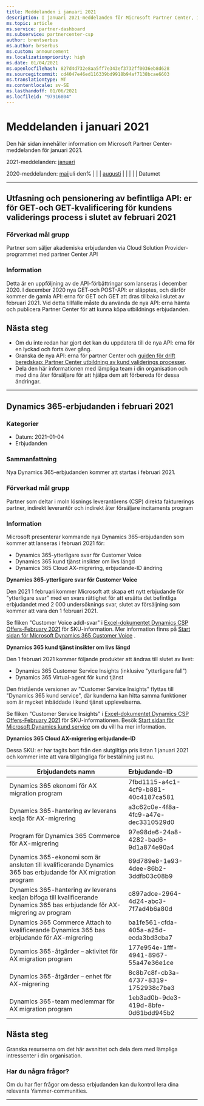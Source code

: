 ```yaml
---
title: Meddelanden i januari 2021
description: I januari 2021-meddelanden för Microsoft Partner Center, inklusive nya funktioner, kampanjer, erbjudanden, marknader eller ändringar av befintliga erbjudanden.
ms.topic: article
ms.service: partner-dashboard
ms.subservice: partnercenter-csp
author: brentserbus
ms.author: brserbus
ms.custom: announcement
ms.localizationpriority: high
ms.date: 01/04/2021
ms.openlocfilehash: 827d4d732e8aa5ff7e343ef3732ff0036eb8d628
ms.sourcegitcommit: cd4047e46ed116339bd9918b94af7138bcae6603
ms.translationtype: MT
ms.contentlocale: sv-SE
ms.lasthandoff: 01/06/2021
ms.locfileid: "97916804"
---
```

# <a name="january-2021-announcements"></a>Meddelanden i januari 2021

Den här sidan innehåller information om Microsoft Partner Center-meddelanden för januari 2021.

2021-meddelanden: [januari](2021-january.md)

2020-meddelanden: [maj](2020-may.md)juli den%  |  [](2020-june.md)  |  [](2020-july.md)  |  [augusti](2020-august.md)  |  [](2020-september.md)  |  [](2020-October.md)  |  [](2020-november.md)  |  [](2020-december.md) | Datumet

________________
## <a name="deprecation-and-retirement-of-existing-get-and-put-qualification-apis-for-the-education-customer-validation-process-by-the-end-of-february-2021"></a><a name="2"></a>Utfasning och pensionering av befintliga API: er för GET-och GET-kvalificering för kundens validerings process i slutet av februari 2021

### <a name="impacted-audience"></a>Förverkad mål grupp

Partner som säljer akademiska erbjudanden via Cloud Solution Provider-programmet med partner Center API

### <a name="details"></a>Information 

Detta är en uppföljning av de API-förbättringar som lanseras i december 2020. I december 2020 nya GET-och POST-API: er släpptes, och därför kommer de gamla API: erna för GET och GET att dras tillbaka i slutet av februari 2021. Vid detta tillfälle måste du använda de nya API: erna hämta och publicera Partner Center för att kunna köpa utbildnings erbjudanden. 

## <a name="next-steps"></a>Nästa steg

- Om du inte redan har gjort det kan du uppdatera till de nya API: erna för en lyckad och forts över gång.
- Granska de nya API: erna för partner Center och [guiden för drift beredskap: Partner Center utbildning av kund validerings processer](https://partner.microsoft.com/resources/collection/partner-center-edu-validation-enhancements#/).
- Dela den här informationen med lämpliga team i din organisation och med dina åter försäljare för att hjälpa dem att förbereda för dessa ändringar.

_____________

## <a name="dynamics-365-offers-for-february-2021"></a><a name="1"></a>Dynamics 365-erbjudanden i februari 2021

### <a name="categories"></a>Kategorier

- Datum: 2021-01-04
- Erbjudanden

### <a name="summary"></a>Sammanfattning

Nya Dynamics 365-erbjudanden kommer att startas i februari 2021.

### <a name="impacted-audience"></a>Förverkad mål grupp

Partner som deltar i moln lösnings leverantörens (CSP) direkta fakturerings partner, indirekt leverantör och indirekt åter försäljare incitaments program

### <a name="details"></a>Information

Microsoft presenterar kommande nya Dynamics 365-erbjudanden som kommer att lanseras i februari 2021 för:

- Dynamics 365-ytterligare svar för Customer Voice
- Dynamics 365 kund tjänst insikter om livs längd
- Dynamics 365 Cloud AX-migrering, erbjudande-ID ändring

**Dynamics 365-ytterligare svar för Customer Voice**

Den 2021 1 februari kommer Microsoft att skapa ett nytt erbjudande för "ytterligare svar" med en svars rättighet för att ersätta det befintliga erbjudandet med 2 000 undersöknings svar, slutet av försäljning som kommer att vara den 1 februari 2021.

Se fliken "Customer Voice addl-svar" i [Excel-dokumentet Dynamics CSP Offers-February 2021](https://partner.microsoft.com/resources/detail/dynamics-csp-offers-february-2021-xls) för SKU-information. Mer information finns på [Start sidan för Microsoft Dynamics 365 Customer Voice](https://dynamics.microsoft.com/en-us/customer-voice/overview/) .

**Dynamics 365 kund tjänst insikter om livs längd**

Den 1 februari 2021 kommer följande produkter att ändras till slutet av livet:

- Dynamics 365 Customer Service Insights (inklusive "ytterligare fall")
- Dynamics 365 Virtual-agent för kund tjänst

Den fristående versionen av "Customer Service Insights" flyttas till "Dynamics 365 kund service", där kunderna kan hitta samma funktioner som är mycket inbäddade i kund tjänst upplevelserna.  

Se fliken "Customer Service Insights" i [Excel-dokumentet Dynamics CSP Offers-February 2021](https://partner.microsoft.com/resources/detail/dynamics-csp-offers-february-2021-xls) för SKU-informationen. Besök [Start sidan för Microsoft Dynamics kund service](https://dynamics.microsoft.com/customer-service/overview/) om du vill ha mer information.

**Dynamics 365 Cloud AX-migrering erbjudande-ID**

Dessa SKU: er har tagits bort från den slutgiltiga pris listan 1 januari 2021 och kommer inte att vara tillgängliga för beställning just nu. 

   |**Erbjudandets namn**|**Erbjudande-ID**|
   |-------------------|:------|
   |Dynamics 365 ekonomi för AX migration program|7fbd1115-a4c1-4cf9-b881-40c4187ca581|
   |Dynamics 365-hantering av leverans kedja för AX-migrering|a3c62c0e-4f8a-4fc9-a47e-dec3310529d0|
   |Program för Dynamics 365 Commerce för AX-migrering|97e98de6-24a8-4282-bad6-9d1a874e90a4|
   |Dynamics 365-ekonomi som är ansluten till kvalificerande Dynamics 365 bas erbjudande för AX migration program|69d789e8-1e93-4dee-86b2-3ddfb03c08b9|
   |Dynamics 365-hantering av leverans kedjan bifoga till kvalificerande Dynamics 365 bas erbjudande för AX-migrering av program|c897adce-2964-4d24-abc3-7f7ad4b6a80d|
   |Dynamics 365 Commerce Attach to kvalificerande Dynamics 365 bas erbjudande för AX-migrering|ba1fe561-cfda-405a-a25d-ecda3bd3cba7|
   |Dynamics 365-åtgärder – aktivitet för AX migration program|177e954e-1fff-4941-8967-55a47e36e1ce|
   |Dynamics 365-åtgärder – enhet för AX-migrering|8c8b7c8f-cb3a-4737-8319-1752938c7be3|
   |Dynamics 365-team medlemmar för AX migration program|1eb3ad0b-9de3-419d-8bfe-0d61bdd945b2|

## <a name="next-steps"></a>Nästa steg

Granska resurserna om det här avsnittet och dela dem med lämpliga intressenter i din organisation. 

### <a name="questions"></a>Har du några frågor?

Om du har fler frågor om dessa erbjudanden kan du kontrol lera dina relevanta Yammer-communities.

________________

